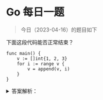 # Go 每日一题

> 今日（2023-04-16）的题目如下

下面这段代码能否正常结束？

```golang
func main() {
	v := []int{1, 2, 3}
	for i := range v {
		v = append(v, i)
	}
}
```

<details>
<summary>答案解析：</summary>
<div>

参考答案及解析：不会出现死循环，能正常结束。

循环次数在循环开始前就已经确定，循环内改变切片的长度，不影响循环次数。

</div>
</details>
